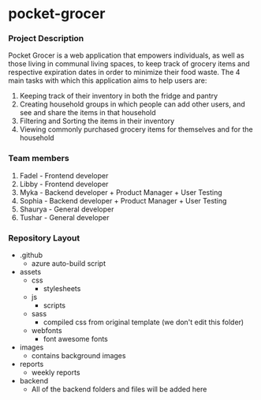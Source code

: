 # pocket-grocer

### Project Description
Pocket Grocer is a web application that empowers individuals, as well as those living in communal living spaces, to keep track of grocery items and respective expiration dates in order to minimize their food waste. The 4 main tasks with which this application aims to help users are:
1. Keeping track of their inventory in both the fridge and pantry
2. Creating household groups in which people can add other users, and see and share the items in that household
3. Filtering and Sorting the items in their inventory
4. Viewing commonly purchased grocery items for themselves and for the household

### Team members
1. Fadel - Frontend developer
2. Libby - Frontend developer
3. Myka - Backend developer + Product Manager + User Testing
4. Sophia - Backend developer + Product Manager + User Testing
5. Shaurya - General developer
6. Tushar - General developer


### Repository Layout
* .github
    * azure auto-build script
* assets
    * css
        * stylesheets
    * js
        * scripts
    * sass
        * compiled css from original template (we don't edit this folder)
    * webfonts
        * font awesome fonts
* images
    * contains background images
* reports
    * weekly reports
* backend
    * All of the backend folders and files will be added here